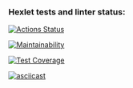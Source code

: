 ### Hexlet tests and linter status:
[![Actions Status](https://github.com/Marina-2022/frontend-project-46/actions/workflows/hexlet-check.yml/badge.svg)](https://github.com/Marina-2022/frontend-project-46/actions)

[![Maintainability](https://api.codeclimate.com/v1/badges/17faa9963e574882d692/maintainability)](https://codeclimate.com/github/Marina-2022/frontend-project-46/maintainability)

[![Test Coverage](https://api.codeclimate.com/v1/badges/17faa9963e574882d692/test_coverage)](https://codeclimate.com/github/Marina-2022/frontend-project-46/test_coverage)

[![asciicast](https://asciinema.org/a/E16snjeQ4VHxTDwGmtDBMhCS7.svg)](https://asciinema.org/a/E16snjeQ4VHxTDwGmtDBMhCS7)